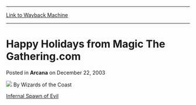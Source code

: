 
---
[Link to Wayback Machine](https://web.archive.org/web/20211022060316/https://magic.wizards.com/en/articles/archive/arcana/happy-holidays-magic-gatheringcom-2003-12-22-0)

[_metadata_:author]:- "Wizards of the Coast"
[_metadata_:description]:- "Infernal Spawn of Evil"
[_metadata_:generator]:- "Drupal 7 (http://drupal.org)"
[_metadata_:node]:- "606291"
[_metadata_:publish_date]:- "2003-12-22"
[_metadata_:source]:- "div-main-content"
[_metadata_:title]:- "Happy Holidays from Magic The Gathering.com"
[_metadata_:wayback_capture_timestamp]:- "2021-10-22 06:03:16"
[_metadata_:wayback_raw_url]:- "https://web.archive.org/web/20211022060316id_/https://magic.wizards.com/en/articles/archive/arcana/happy-holidays-magic-gatheringcom-2003-12-22-0"
[_metadata_:wayback_url]:- "https://magic.wizards.com/en/articles/archive/arcana/happy-holidays-magic-gatheringcom-2003-12-22-0"
---


Happy Holidays from Magic The Gathering.com
===========================================



 Posted in **Arcana**
 on December 22, 2003 






![](https://media.magic.wizards.com/styles/auth_small/public/images/person/wizards_author.jpg)
By Wizards of the Coast











[Infernal Spawn of Evil](http://gatherer.wizards.com/Pages/Card/Details.aspx?&name=Infernal%2BSpawn%2Bof%2BEvil)





